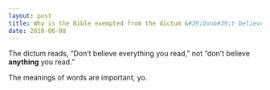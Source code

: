 ```yaml
---
layout: post
title: Why is the Bible exempted from the dictum &#39;Don&#39;t believe everything you read&#39;?
date: 2018-06-08
---
```


<p>The dictum reads, “Don’t believe everything you read,” not “don’t believe <b>anything</b> you read.”</p><p>The meanings of words are important, yo.</p>

